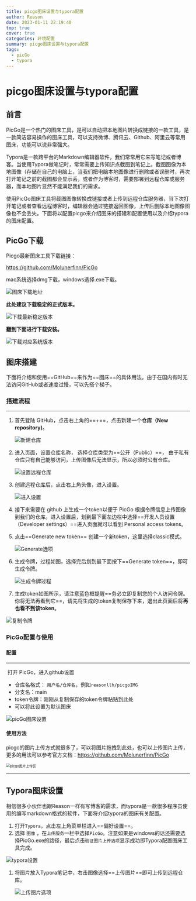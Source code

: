 ```yaml
---
title: picgo图床设置与typora配置
author: Reason
date: 2023-01-11 22:19:40
top: true
cover: true
categories: 环境配置
summary: picgo图床设置与typora配置
tags: 
  - picGo
  - typora
---
```


# picgo图床设置与typora配置

## 前言

​	PicGo是一个热门的图床工具，是可以自动把本地图片转换成链接的一款工具，是一款简洁容易操作的图床工具，可以支持微博、腾讯云、Github、阿里云等常用图床，功能可以说非常强大。

​	Typora是一款跨平台的Markdown编辑器软件，我们常常用它来写笔记或者博客。当使用Typora做笔记时，常常需要上传知识点截图到笔记上。截图图像为本地图像（存储在自己的电脑上，当我们把电脑本地图像进行删除或者误删时，再次打开笔记之前的截图都会显示丢，或者作为博客时，需要部署到远程仓库或服务器，而本地图片显然不能满足我们的需求。

​    使用PicGo图床工具将截图图像转换成链接或者上传到远程仓库服务器，当下次打开笔记或者查看远程博客时，编辑器会通过链接返回图像，上传后删除本地图像图像也不会丢失。下面将以配置picgo来介绍图床的搭建和配置使用以及介绍typora的图床配置。    

## PicGo下载

Picgo最新图床工具下载链接：

https://github.com/Molunerfinn/PicGo

mac系统选择dmg下载，windows选择.exe下载。

![图床下载地址](https://raw.githubusercontent.com/c-sin7/picgoIMG/main/image-20230111200044898.png)

**此处建议下载稳定的正式版本。**

![下载最新稳定版本](https://raw.githubusercontent.com/c-sin7/picgoIMG/main/image-20230111200208026.png)

**翻到下面进行下载安装。**

![下载对应系统版本](https://raw.githubusercontent.com/reasonllh/IMG/main/image-20230111200504555.png)

## 图床搭建

​    下面将介绍和使用==GitHub==来作为==图床==的具体用法。由于在国内有时无法访问GitHub或者速度过慢，可以先搭个梯子。

### 搭建流程

------

1. 首先登陆 GitHub，点击右上角的==+==，点击新建一个**仓库（New repository)**。

    ![新建仓库](https://raw.githubusercontent.com/c-sin7/picgoIMG/main/image-20230111201103490.png)

2. 进入页面，设置仓库名称， 选择仓库类型为==公开（Public）==， 由于私有仓库只有自己能够访问，上传图像后无法显示，所以必须时公有仓库。

    ![设置远程仓库](https://raw.githubusercontent.com/c-sin7/picgoIMG/main/image-20230111201536456.png)

3. 创建远程仓库后，点击右上角头像，进入设置。

    ![进入设置](https://raw.githubusercontent.com/c-sin7/picgoIMG/main/image-20230111201701845.png)

4. 接下来需要在 github 上生成一个token以便于 PicGo  根据令牌信息上传图像到我们的仓库。进入设置后，划到最下面左边栏中选择==开发人员设置（Developer  settings）==进入页面就可以看到 Personal access tokens。

   

5. 点击==Generate new token== 创建一个新token，这里选择classic模式。

    ![Generate选项](https://raw.githubusercontent.com/c-sin7/picgoIMG/main/image-20230111202739291.png)

6. 生成令牌，过程如图，选择完后划到最下面按下==Generate token==，即可生成令牌。

    ![生成令牌过程](https://raw.githubusercontent.com/c-sin7/picgoIMG/main/image-20230111203414659.png)

7. 生成token如图所示，请注意蓝色框提醒==务必立即复制您的个人访问令牌。你将无法再看到它==，请先将生成的token复制保存下来，退出此页面后将**再也看不到该token**。

![复制令牌](https://raw.githubusercontent.com/c-sin7/picgoIMG/main/image-20230111203754137.png)

### PicGo配置与使用

#### 配置

------

​    打开 PicGo，进入github设置

- 仓库名格式： `用户名/仓库名`，例如`reasonllh/picgoIMG`
- 分支名：main
- token令牌：刚刚从复制保存的token令牌粘贴到此处
- 可以将此设置为默认图床

![picGo图床设置](https://raw.githubusercontent.com/c-sin7/picgoIMG/main/image-20230111204300355.png)

#### 使用方法

​    picgo的图片上传方式就很多了，可以将图片拖拽到此处，也可以上传图片上传，更多的用法可以参考官方文档：https://github.com/Molunerfinn/PicGo

<img src="https://raw.githubusercontent.com/c-sin7/picgoIMG/main/image-20230210214242635.png" alt="picgo图片上传区" style="zoom:67%;" />

------

## Typora图床设置

​    相信很多小伙伴也跟Reason一样有写博客的需求，而typora是一款很多程序员使用的编写markdown格式的软件，下面将介绍typora的图床有关配置。

1. 打开`Typora`，点击左上角菜单栏进入==偏好设置==。
2. 选择 `图像` ，在`上传服务`一栏中选择`PicGo`。注意如果是windows的话还需要选择PicGo.exe的路径，最后点击`验证图片上传选项`显示成功即Typora配置图床工具完成。

![typora设置](https://raw.githubusercontent.com/c-sin7/picgoIMG/main/image-20230111205309304.png)

1. 将图片放入Typora笔记中，右击图像选择==上传图片==即可上传到远程仓库。

    ![上传图片选项](https://raw.githubusercontent.com/c-sin7/picgoIMG/main/image-20230111205714617.png)               

​                                                            
